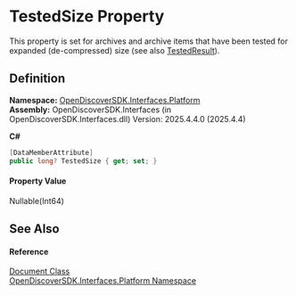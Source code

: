 # TestedSize Property


This property is set for archives and archive items that have been tested for expanded (de-compressed) size (see also <a href="4f22d11b-889b-2e77-fd68-6273c4bf9873">TestedResult</a>).



## Definition
**Namespace:** <a href="a1e65d49-050f-842a-426e-ba8aab188009">OpenDiscoverSDK.Interfaces.Platform</a>  
**Assembly:** OpenDiscoverSDK.Interfaces (in OpenDiscoverSDK.Interfaces.dll) Version: 2025.4.4.0 (2025.4.4)

**C#**
``` C#
[DataMemberAttribute]
public long? TestedSize { get; set; }
```



#### Property Value
Nullable(Int64)

## See Also


#### Reference
<a href="1ada9969-add0-f951-f601-f7107618fb9d">Document Class</a>  
<a href="a1e65d49-050f-842a-426e-ba8aab188009">OpenDiscoverSDK.Interfaces.Platform Namespace</a>  
